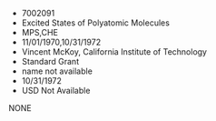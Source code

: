 * 7002091
* Excited States of Polyatomic Molecules
* MPS,CHE
* 11/01/1970,10/31/1972
* Vincent McKoy, California Institute of Technology
* Standard Grant
*   name not available
* 10/31/1972
* USD Not Available

NONE